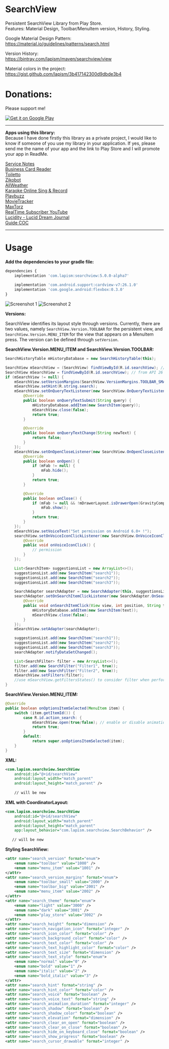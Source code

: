 # SearchView

Persistent SearchView Library from Play Store.  
Features: Material Design, Toolbar/MenuItem version, History, Styling.

Google Material Design Pattern:  
https://material.io/guidelines/patterns/search.html

Version History:  
https://bintray.com/lapism/maven/searchview/view

Material colors in the project:  
https://gist.github.com/lapism/3b417142300d9dbde3b4

# Donations:
Please support me!

<a href="https://www.paypal.me/lapism">
  <img alt="Get it on Google Play"
       src="https://github.com/lapism/SearchView/blob/master/images/donate.png" />
</a>
  
------------------------------------------------------------------------------------------------------------------------------

**Apps using this library:**  
Because I have done firstly this library as a private project, I would like to know if someone of you use my library in your application. If yes, please send me the name of your app and the link to Play Store and I will promote your app in ReadMe.

[Service Notes](https://play.google.com/store/apps/details?id=notes.service.com.servicenotes)  
[Business Card Reader](https://play.google.com/store/apps/details?id=com.iac.bcreader)  
[Toiletto](https://play.google.com/store/apps/details?id=org.super8.lastbastion)  
[Zikobot](https://play.google.com/store/apps/details?id=com.startogamu.zikobot)  
[AllWeather](https://play.google.com/store/apps/details?id=com.dev.nicola.allweather)  
[Karaoke Online Sing & Record](https://play.google.com/store/apps/details?id=com.anhlt.karaokeonline)  
[Playbuzz](https://play.google.com/store/apps/details?id=com.playbuzz.android.app)  
[MovieTracker](https://play.google.com/store/apps/details?id=jacobs.yen.movietracker)  
[MaxTorz](https://play.google.com/store/apps/details?id=com.maxxsol.maxtorz)  
[RealTime Subscriber YouTube](https://play.google.com/store/apps/details?id=vulcanweblabs.realtimeyoutube)  
[Lucidity - Lucid Dream Journal](https://play.google.com/store/apps/details?id=ch.b3nz.lucidity)  
[Guide COC](https://play.google.com/store/apps/details?id=com.superguide.coc)

------------------------------------------------------------------------------------------------------------------------------

# Usage
**Add the dependencies to your gradle file:**
```javascript
dependencies {
    implementation 'com.lapism:searchview:5.0.0-alpha7'
    
    implementation 'com.android.support:cardview-v7:26.1.0'
    implementation 'com.google.android:flexbox:0.3.0'
}
```
![Screenshot 1](https://github.com/lapism/SearchView/blob/master/images/image_1.png)
![Screenshot 2](https://github.com/lapism/SearchView/blob/master/images/image_2.png)

**Versions:**  
  
SearchView identifies its layout style through versions. Currently, there are two values, namely `SearchView.Version.TOOLBAR` for the persistent view, and `SearchView.Version.MENU_ITEM` for the view that appears on a MenuItem press. The version can be defined through `setVersion`.

**SearchView.Version.MENU_ITEM and SearchView.Version.TOOLBAR:**
```java
SearchHistoryTable mHistoryDatabase = new SearchHistoryTable(this);

SearchView mSearchView = (SearchView) findViewById(R.id.searchView); // to API 25
SearchView mSearchView = findViewById(R.id.searchView); // from API 26
if (mSearchView != null) {
    mSearchView.setVersionMargins(SearchView.VersionMargins.TOOLBAR_SMALL);
    mSearchView.setHint(R.string.search);
    mSearchView.setOnQueryTextListener(new SearchView.OnQueryTextListener() {
        @Override
        public boolean onQueryTextSubmit(String query) {
            mHistoryDatabase.addItem(new SearchItem(query));
            mSearchView.close(false);
            return true;
        }

        @Override
        public boolean onQueryTextChange(String newText) {
            return false;
        }
    });
    mSearchView.setOnOpenCloseListener(new SearchView.OnOpenCloseListener() {
        @Override
        public boolean onOpen() {
            if (mFab != null) {
                mFab.hide();
            }
            return true;
        }

        @Override
        public boolean onClose() {
            if (mFab != null && !mDrawerLayout.isDrawerOpen(GravityCompat.START)) {
                mFab.show();
            }
            return true;
        }
    });
    mSearchView.setVoiceText("Set permission on Android 6.0+ !");
    searchView.setOnVoiceIconClickListener(new SearchView.OnVoiceIconClickListener() {
        @Override
        public void onVoiceIconClick() {
            // permission
        }
    });

    List<SearchItem> suggestionsList = new ArrayList<>();
    suggestionsList.add(new SearchItem("search1"));
    suggestionsList.add(new SearchItem("search2"));
    suggestionsList.add(new SearchItem("search3"));

    SearchAdapter searchAdapter = new SearchAdapter(this, suggestionsList);
    searchAdapter.setOnSearchItemClickListener(new SearchAdapter.OnSearchItemClickListener() {
        @Override
        public void onSearchItemClick(View view, int position, String text) {
            mHistoryDatabase.addItem(new SearchItem(text));
            mSearchView.close(false);
        }
    });
    mSearchView.setAdapter(searchAdapter);

    suggestionsList.add(new SearchItem("search1"));
    suggestionsList.add(new SearchItem("search2"));
    suggestionsList.add(new SearchItem("search3"));
    searchAdapter.notifyDataSetChanged();

    List<SearchFilter> filter = new ArrayList<>();
    filter.add(new SearchFilter("Filter1", true));
    filter.add(new SearchFilter("Filter2", true));
    mSearchView.setFilters(filter);
    //use mSearchView.getFiltersStates() to consider filter when performing search
}
```

**SearchView.Version.MENU_ITEM:**
```java
@Override
public boolean onOptionsItemSelected(MenuItem item) {
    switch (item.getItemId()) {
        case R.id.action_search: {
            mSearchView.open(true/false); // enable or disable animation
            return true;
        }
        default:
            return super.onOptionsItemSelected(item);
    }
}
```

**XML:**
```xml
<com.lapism.searchview.SearchView
    android:id="@+id/searchView"
    android:layout_width="match_parent"
    android:layout_height="match_parent" />
    
    // will be new
```

**XML with CoordinatorLayout:** 
 ```xml
 <com.lapism.searchview.SearchView
     android:id="@+id/searchView"
     android:layout_width="match_parent"
     android:layout_height="match_parent" 
     app:layout_behavior="com.lapism.searchview.SearchBehavior" />
     
    // will be new
 ```

**Styling SearchView:**
```xml
<attr name="search_version" format="enum">
    <enum name="toolbar" value="1000" />
    <enum name="menu_item" value="1001" />
</attr>
<attr name="search_version_margins" format="enum">
    <enum name="toolbar_small" value="2000" />
    <enum name="toolbar_big" value="2001" />
    <enum name="menu_item" value="2002" />
</attr>
<attr name="search_theme" format="enum">
    <enum name="light" value="3000" />
    <enum name="dark" value="3001" />
    <enum name="play_store" value="3002" />
</attr>
<attr name="search_height" format="dimension" />
<attr name="search_navigation_icon" format="integer" />
<attr name="search_icon_color" format="color" />
<attr name="search_background_color" format="color" />
<attr name="search_text_color" format="color" />
<attr name="search_text_highlight_color" format="color" />
<attr name="search_text_size" format="dimension" />
<attr name="search_text_style" format="enum">
    <enum name="normal" value="0" />
    <enum name="bold" value="1" />
    <enum name="italic" value="2" />
    <enum name="bold_italic" value="3" />
</attr>
<attr name="search_hint" format="string" />
<attr name="search_hint_color" format="color" />
<attr name="search_voice" format="boolean" />
<attr name="search_voice_text" format="string" />
<attr name="search_animation_duration" format="integer" />
<attr name="search_shadow" format="boolean" />
<attr name="search_shadow_color" format="boolean" />
<attr name="search_elevation" format="dimension" />
<attr name="search_clear_on_open" format="boolean" />
<attr name="search_clear_on_close" format="boolean" />
<attr name="search_hide_on_keyboard_close" format="boolean" />
<attr name="search_show_progress" format="boolean" />
<attr name="search_cursor_drawable" format="integer" />
```
